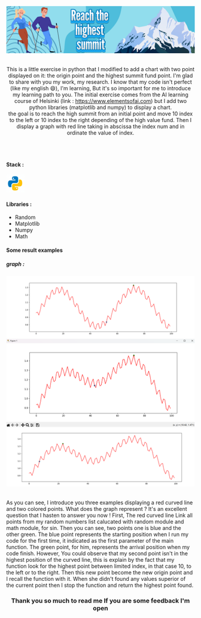 <img src=".\src\Banner.png">
<br>
<br>
<div align="center">
  <p>
    This is a little exercise in python that I modified to add a chart with two point displayed on it: the origin point and the highest summit fund point. I'm glad to share with you my work, my research. I know that my code isn't perfect (like my english 😄), I'm learning, But it's so important for me to introduce my learning path to you. The initial exercise comes from the AI learning course of Helsinki (link : <a href="https://www.elementsofai.com/">https://www.elementsofai.com</a>) but I add two python libraries (matplotlib and numpy) to display a chart.<br>
    the goal is to reach the high summit from an initial point and move 10 index to the left or 10 index to the right depending of the high value fund. Then I display a graph with red line taking in abscissa the index num and in ordinate the value of index.
  </p>
</div>
<br>
<br>
<div>
  <h4>Stack :</h4>
  <img src=".\src\icons8-python.gif" alt="just a gif">
  <br>
  <h4>Libraries :</h4>
  <ul>
    <li>Random</li>
    <li>Matplotlib</li>
    <li>Numpy</li>
    <li>Math</li>
  </ul>
</div>
<div>
  <h4>Some result examples</h4>
  <h5>graph :</h5>
  <img src=".\src\courbe python .png">
  <br>
  <img src=".\src\graph.png">
  <br>
  <img src=".\src\graph1.png">
  <br>
  <br>
  <p>
    As you can see, I introduce you three examples displaying a red curved line and two colored points. What does the graph represent ? It's an excellent question that I hasten to answer you now ! First, The red curved line Link all points from my random numbers list calucated with random module and math module, for sin. Then you can see, two points one is blue and the other green. The blue point represents the starting position when I run my code for the first time, it indicated as the first parameter of the main function. The green point, for him, represents the arrival position when my code finish. However, You could observe that my second point isn't in the highest position of the curved line, this is explain by the fact that my function look for the highest point between limited index, in that case 10, to the left or to the right. Then this new point become the new origin point and I recall the function with it. When she didn't found any values superior of the current point then I stop the function and return the highest point found.
  </p>  
  <h3 align="center">Thank you so much to read me If you are some feedback I'm open</h3>
</div>
